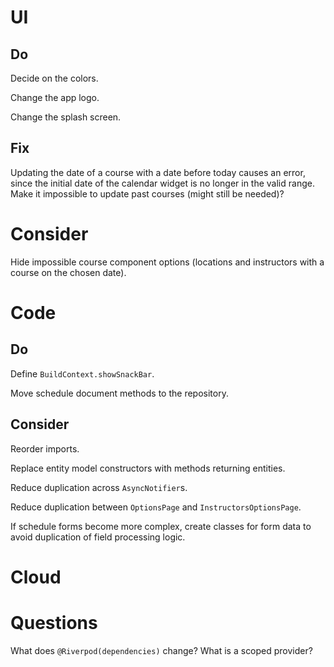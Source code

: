 # UI

## Do

Decide on the colors.

Change the app logo.

Change the splash screen.

## Fix

Updating the date of a course with a date before today causes an error, since 
the initial date of the calendar widget is no longer in the valid range.
Make it impossible to update past courses (might still be needed)?

# Consider

Hide impossible course component options (locations and instructors with a 
course on the chosen date).

# Code

## Do

Define `BuildContext.showSnackBar`.

Move schedule document methods to the repository.

## Consider

Reorder imports.

Replace entity model constructors with methods returning entities.

Reduce duplication across `AsyncNotifier`s.

Reduce duplication between `OptionsPage` and `InstructorsOptionsPage`.

If schedule forms become more complex, create classes for form data to avoid 
duplication of field processing logic.

# Cloud

# Questions

What does `@Riverpod(dependencies)` change? What is a scoped provider?
